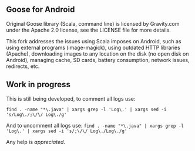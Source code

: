 Goose for Android
-----------------

Original Goose library (Scala, command line) is licensed by Gravity.com under the Apache 2.0 license, see the LICENSE file for more details.

This fork addresses the issues using Scala imposes on Android, such as using external programs (image-magick), using outdated HTTP libraries (Apache), downloading images to any location on the disk (no open disk on Android), managing cache, SD cards, battery consumption, network issues, redirects, etc.

Work in progress
----------------

This is still being developed, to comment all logs use:

```find . -name "*\.java" | xargs grep -l 'Log\.' | xargs sed -i 's/Log\./;\/\/ Log\./g'```

And to uncomment all logs use:
```find . -name "*\.java" | xargs grep -l 'Log\.' | xargs sed -i 's/;\/\/ Log\./Log\./g'```

Any help is _appreciated_.


